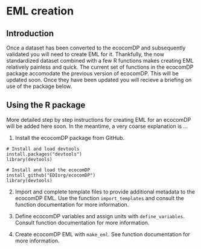 # EML creation

Introduction
---
Once a dataset has been converted to the ecocomDP and subsequently validated you will need to create EML for it. Thankfully, the now standardized dataset combined with a few R functions makes creating EML relatively painless and quick. The current set of functions in the ecocomDP package accomodate the previous version of ecocomDP. This will be updated soon. Once they have been updated you will recieve a briefing on use of the package below.

Using the R package
---
More detailed step by step instructions for creating EML for an ecocomDP will be added here soon. In the meantime, a very coarse explanation is ...


1. Install the ecocomDP package from GitHub.
```
# Install and load devtools
install.packages("devtools")
library(devtools)

# Install and load the ecocomDP
install_github("EDIorg/ecocomDP")
library(devtools)
```

2. Import and complete template files to provide additional metadata to the ecocomDP EML. Use the function `import_templates` and consult the function documentation for more information.

3. Define ecocomDP variables and assign units with `define_variables`. Consult function documentation for more information.

4. Create ecocomDP EML with `make_eml`. See function documentation for more information.
